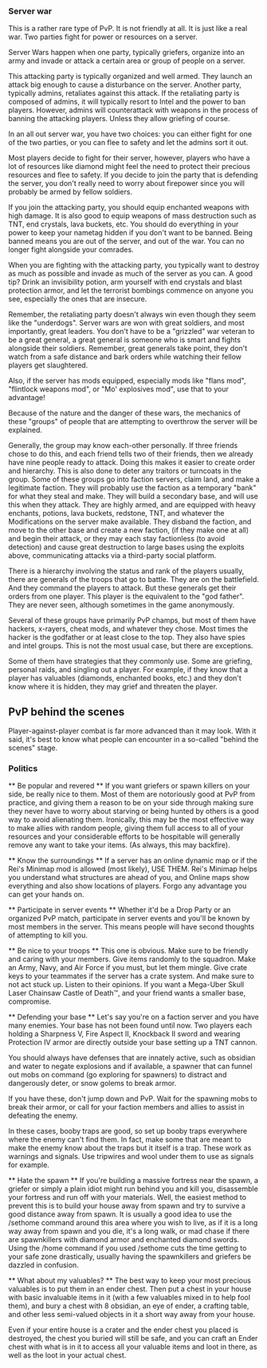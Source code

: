 ### Server war
This is a rather rare type of PvP. It is not friendly at all. It is just like a real war. Two parties fight for power or resources on a server.

Server Wars happen when one party, typically griefers, organize into an army and invade or attack a certain area or group of people on a server.

This attacking party is typically organized and well armed. They launch an attack big enough to cause a disturbance on the server. Another party, typically admins, retaliates against this attack. If the retaliating party is composed of admins, it will typically resort to Intel and the power to ban players. However, admins will counterattack with weapons in the process of banning the attacking players. Unless they allow griefing of course.

In an all out server war, you have two choices: you can either fight for one of the two parties, or you can flee to safety and let the admins sort it out.

Most players decide to fight for their server, however, players who have a lot of resources like diamond might feel the need to protect their precious resources and flee to safety. If you decide to join the party that is defending the server, you don't really need to worry about firepower since you will probably be armed by fellow soldiers.

If you join the attacking party, you should equip enchanted weapons with high damage. It is also good to equip weapons of mass destruction such as TNT, end crystals, lava buckets, etc. You should do everything in your power to keep your nametag hidden if you don't want to be banned. Being banned means you are out of the server, and out of the war. You can no longer fight alongside your comrades. 

When you are fighting with the attacking party, you typically want to destroy as much as possible and invade as much of the server as you can. A good tip? Drink an invisibility potion, arm yourself with end crystals and blast protection armor, and let the terrorist bombings commence on anyone you see, especially the ones that are insecure.

Remember, the retaliating party doesn't always win even though they seem like the "underdogs". Server wars are won with great soldiers, and most importantly, great leaders. You don't have to be a "grizzled" war veteran to be a great general, a great general is someone who is smart and fights alongside their soldiers. Remember, great generals take point, they don't watch from a safe distance and bark orders while watching their fellow players get slaughtered.

Also, if the server has mods equipped, especially mods like "flans mod", "flintlock weapons mod", or "Mo' explosives mod", use that to your advantage!

Because of the nature and the danger of these wars, the mechanics of these "groups" of people that are attempting to overthrow the server will be explained. 

Generally, the group may know each-other personally. If three friends chose to do this, and each friend tells two of their friends, then we already have nine people ready to attack. Doing this makes it easier to create order and hierarchy. This is also done to deter any traitors or turncoats in the group. Some of these groups go into faction servers, claim land, and make a legitimate faction. They will probably use the faction as a temporary "bank" for what they steal and make. They will build a secondary base, and will use this when they attack. They are highly armed, and are equipped with heavy enchants, potions, lava buckets, redstone, TNT, and whatever the Modifications on the server make available. They disband the faction, and move to the other base and create a new faction, (if they make one at all) and begin their attack, or they may each stay factionless (to avoid detection) and cause great destruction to large bases using the exploits above, communicating attacks via a third-party social platform.

There is a hierarchy involving the status and rank of the players usually, there are generals of the troops that go to battle. They are on the battlefield. And they command the players to attack. But these generals get their orders from one player. This player is the equivalent to the "god father". They are never seen, although sometimes in the game anonymously.

Several of these groups have primarily PvP champs, but most of them have hackers, x-rayers, cheat mods, and whatever they chose. Most times the hacker is the godfather or at least close to the top. They also have spies and intel groups. This is not the most usual case, but there are exceptions. 

Some of them have strategies that they commonly use. Some are griefing, personal raids, and singling out a player. For example, if they know that a player has valuables (diamonds, enchanted books, etc.) and they don't know where it is hidden, they may grief and threaten the player.

## PvP behind the scenes
Player-against-player combat is far more advanced than it may look. With it said, it's best to know what people can encounter in a so-called "behind the scenes" stage.

### Politics
** Be popular and revered **
If you want griefers or spawn killers on your side, be really nice to them. Most of them are notoriously good at PvP from practice, and giving them a reason to be on your side through making sure they never have to worry about starving or being hunted by others is a good way to avoid alienating them. Ironically, this may be the most effective way to make allies with random people, giving them full access to all of your resources and your considerable efforts to be hospitable will generally remove any want to take your items. (As always, this may backfire).

** Know the surroundings **
If a server has an online dynamic map or if the Rei's Minimap mod is allowed (most likely), USE THEM. Rei's Minimap helps you understand what structures are ahead of you, and Online maps show everything and also show locations of players. Forgo any advantage you can get your hands on.

** Participate in server events **
Whether it'd be a Drop Party or an organized PvP match, participate in server events and you'll be known by most members in the server. This means people will have second thoughts of attempting to kill you.

** Be nice to your troops **
This one is obvious. Make sure to be friendly and caring with your members. Give items randomly to the squadron. Make an Army, Navy, and Air Force if you must, but let them mingle. Give crate keys to your teammates if the server has a crate system. And make sure to not act stuck up. Listen to their opinions. If you want a Mega-Uber Skull Laser Chainsaw Castle of Death™, and your friend wants a smaller base, compromise.

** Defending your base **
Let's say you're on a faction server and you have many enemies. Your base has not been found until now. Two players each holding a Sharpness V, Fire Aspect II, Knockback II sword and wearing Protection IV armor are directly outside your base setting up a TNT cannon.

You should always have defenses that are innately active, such as obsidian and water to negate explosions and if available, a spawner that can funnel out mobs on command (go exploring for spawners) to distract and dangerously deter, or snow golems to break armor.

If you have these, don't jump down and PvP. Wait for the spawning mobs to break their armor, or call for your faction members and allies to assist in defeating the enemy.

In these cases, booby traps are good, so set up booby traps everywhere where the enemy can't find them. In fact, make some that are meant to make the enemy know about the traps but it itself is a trap. These work as warnings and signals. Use tripwires and wool under them to use as signals for example.

** Hate the spawn **
If you're building a massive fortress near the spawn, a griefer or simply a plain idiot might run behind you and kill you, disassemble your fortress and run off with your materials. Well, the easiest method to prevent this is to build your house away from spawn and try to survive a good distance away from spawn. It is usually a good idea to use the /sethome command around this area where you wish to live, as if it is a long way away from spawn and you die, it's a long walk, or mad chase if there are spawnkillers with diamond armor and enchanted diamond swords. Using the /home command if you used /sethome cuts the time getting to your safe zone drastically, usually having the spawnkillers and griefers be dazzled in confusion.

** What about my valuables? **
The best way to keep your most precious valuables is to put them in an ender chest. Then put a chest in your house with basic invaluable items in it (with a few valuables mixed in to help fool them), and bury a chest with 8 obsidian, an eye of ender, a crafting table, and other less semi-valued objects in it a short way away from your house.

Even if your entire house is a crater and the ender chest you placed is destroyed, the chest you buried will still be safe, and you can craft an Ender chest with what is in it to access all your valuable items and loot in there, as well as the loot in your actual chest.

